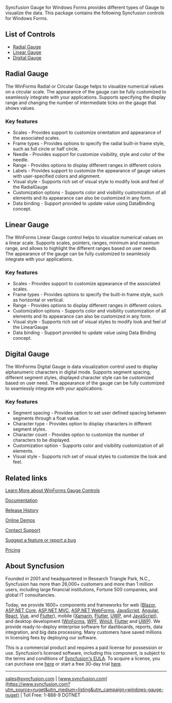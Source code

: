 Syncfusion Gauge for Windows Forms provides different types of Gauge to visualize the data. This package contains the following Syncfusion controls for Windows Forms.

## List of Controls

* [Radial Gauge](https://www.syncfusion.com/winforms-ui-controls/radial-gauge?utm_source=nuget&utm_medium=listing&utm_campaign=windows-gauge-nuget)
* [Linear Gauge](https://www.syncfusion.com/winforms-ui-controls/linear-gauge?utm_source=nuget&utm_medium=listing&utm_campaign=windows-gauge-nuget)
* [Digital Gauge](https://www.syncfusion.com/winforms-ui-controls/digital-gauge?utm_source=nuget&utm_medium=listing&utm_campaign=windows-gauge-nuget)

## Radial Gauge

The WinForms Radial or Circular Gauge helps to visualize numerical values on a circular scale. The appearance of the gauge can be fully customized to seamlessly integrate with your applications. Supports specifying the display range and changing the number of intermediate ticks on the gauge that shows values.

### Key features

* Scales - Provides support to customize orientation and appearance of the associated scales.
* Frame types - Provides options to specify the radial built-in frame style, such as full circle or half circle.
* Needle - Provides support for customize visibility, style and color of the needle.
* Range - Provides options to display different ranges in different colors
* Labels - Provides support to customize the appearance of gauge values with user-specified colors and alignment.
* Visual style - Supports rich set of visual style to modify look and feel of the RadialGauge
* Customization options - Supports color and visibility customization of all elements and its appearance can also be customized in any form.
* Data binding - Support provided to update value using DataBinding concept.

## Linear Gauge

The WinForms Linear Gauge control helps to visualize numerical values on a linear scale. Supports scales, pointers, ranges, minimum and maximum range, and allows to highlight the different ranges based on user needs. The appearance of the gauge can be fully customized to seamlessly integrate with your applications.

### Key features

* Scales - Provides support to customize appearance of the associated scales.
* Frame types - Provides options to specify the built-in frame style, such as horizontal or vertical.
* Range - Provides options to display different ranges in different colors.
* Customization options - Supports color and visibility customization of all elements and its appearance can also be customized in any form.
* Visual style - Supports rich set of visual styles to modify look and feel of the LinearGauge
* Data binding - Support provided to update value using Data Binding concept.

## Digital Gauge

The WinForms Digital Gauge is data visualization control used to display alphanumeric characters in digital mode. Supports segment spacing, different segment styles, displayed character style can be customized based on user need. The appearance of the gauge can be fully customized to seamlessly integrate with your applications.

### Key features

* Segment spacing - Provides option to set user defined spacing between segments through a float value.
* Character type - Provides option to display characters in different segment styles.
* Character count - Provides option to customize the number of characters to be displayed.
* Customization option - Supports color and visibility customization of all elements.
* Visual style - Supports rich set of visual styles to customize the look and feel.

## Related links
[Learn More about WinForms Gauge Controls](https://www.syncfusion.com/winforms-ui-controls?utm_source=nuget&utm_medium=listing&utm_campaign=windows-gauge-nuget)

[Documentation](https://help.syncfusion.com/windowsforms/gauge/overview?utm_source=nuget&utm_medium=listing&utm_campaign=windows-gauge-nuget)

[Release History](https://help.syncfusion.com/windowsforms/release-notes/v19.3.0.55?utm_source=nuget&utm_medium=listing&utm_campaign=windows-gauge-nuget)

[Online Demos](https://github.com/syncfusion/winforms-demos/?utm_source=nuget&utm_medium=listing&utm_campaign=windows-gauge-nuget)

[Contact Support](https://www.syncfusion.com/support/directtrac/incidents/newincident/?utm_source=nuget&utm_medium=listing&utm_campaign=windows-gauge-nuget)

[Suggest a feature or report a bug](https://www.syncfusion.com/feedback/winforms?utm_source=nuget&utm_medium=listing&utm_campaign=windows-gauge-nuget)

[Pricing](https://www.syncfusion.com/sales/products/windowsforms?utm_source=nuget&utm_medium=listing&utm_campaign=windows-gauge-nuget)

## About Syncfusion
Founded in 2001 and headquartered in Research Triangle Park, N.C., Syncfusion has more than 26,000+ customers and more than 1 million users, including large financial institutions, Fortune 500 companies, and global IT consultancies.

Today, we provide 1600+ components and frameworks for web ([Blazor](https://www.syncfusion.com/blazor-components?utm_source=nuget&utm_medium=listing&utm_campaign=windows-gauge-nuget), [ASP.NET Core](https://www.syncfusion.com/aspnet-core-ui-controls?utm_source=nuget&utm_medium=listing&utm_campaign=windows-gauge-nuget), [ASP.NET MVC](https://www.syncfusion.com/aspnet-mvc-ui-controls?utm_source=nuget&utm_medium=listing&utm_campaign=windows-gauge-nuget), [ASP.NET WebForms](https://www.syncfusion.com/jquery/aspnet-webforms-ui-controls?utm_source=nuget&utm_medium=listing&utm_campaign=windows-gauge-nuget), [JavaScript](https://www.syncfusion.com/javascript-ui-controls?utm_source=nuget&utm_medium=listing&utm_campaign=windows-gauge-nuget), [Angular](https://www.syncfusion.com/angular-ui-components?utm_source=nuget&utm_medium=listing&utm_campaign=windows-gauge-nuget), [React](https://www.syncfusion.com/react-ui-components?utm_source=nuget&utm_medium=listing&utm_campaign=windows-gauge-nuget), [Vue](https://www.syncfusion.com/vue-ui-components?utm_source=nuget&utm_medium=listing&utm_campaign=windows-gauge-nuget), and [Flutter](https://www.syncfusion.com/flutter-widgets?utm_source=nuget&utm_medium=listing&utm_campaign=windows-gauge-nuget)), mobile ([Xamarin](https://www.syncfusion.com/xamarin-ui-controls?utm_source=nuget&utm_medium=listing&utm_campaign=windows-gauge-nuget), [Flutter](https://www.syncfusion.com/flutter-widgets?utm_source=nuget&utm_medium=listing&utm_campaign=windows-gauge-nuget), [UWP](https://www.syncfusion.com/uwp-ui-controls?utm_source=nuget&utm_medium=listing&utm_campaign=windows-gauge-nuget), and [JavaScript](https://www.syncfusion.com/javascript-ui-controls?utm_source=nuget&utm_medium=listing&utm_campaign=windows-gauge-nuget)), and desktop development ([WinForms](https://www.syncfusion.com/winforms-ui-controls?utm_source=nuget&utm_medium=listing&utm_campaign=windows-gauge-nuget), [WPF](https://www.syncfusion.com/wpf-ui-controls?utm_source=nuget&utm_medium=listing&utm_campaign=windows-gauge-nuget), [WinUI](https://www.syncfusion.com/winui-controls?utm_source=nuget&utm_medium=listing&utm_campaign=windows-gauge-nuget), [Flutter](https://www.syncfusion.com/flutter-widgets?utm_source=nuget&utm_medium=listing&utm_campaign=windows-gauge-nuget) and [UWP](https://www.syncfusion.com/uwp-ui-controls?utm_source=nuget&utm_medium=listing&utm_campaign=windows-gauge-nuget)). We provide ready-to-deploy enterprise software for dashboards, reports, data integration, and big data processing. Many customers have saved millions in licensing fees by deploying our software.


This is a commercial product and requires a paid license for possession or use. Syncfusion’s licensed software, including this component, is subject to the terms and conditions of [Syncfusion's EULA](https://www.syncfusion.com/eula/es/?utm_source=nuget&utm_medium=listing&utm_campaign=windows-gauge-nuget). To acquire a license, you can purchase one [here]( https://www.syncfusion.com/sales/products/windowsforms?utm_source=nuget&utm_medium=listing&utm_campaign=windows-gauge-nuget) or start a free 30-day trial [here](https://www.syncfusion.com/account/manage-trials/start-trials?utm_source=nuget&utm_medium=listing&utm_campaign=windows-gauge-nuget).

___

[sales@syncfusion.com](mailto:sales@syncfusion.com?Subject=Syncfusion%20Notifications%20WinUI-%20NuGet) | [www.syncfusion.com](https://www.syncfusion.com?utm_source=nuget&utm_medium=listing&utm_campaign=windows-gauge-nuget) | Toll Free: 1-888-9 DOTNET


